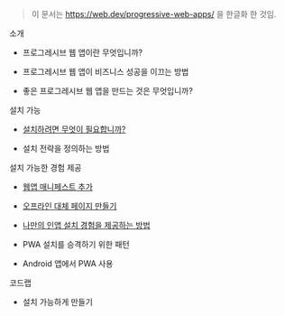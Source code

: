 > 이 문서는 https://web.dev/progressive-web-apps/ 을 한글화 한 것임.

소개

- 프로그레시브 웹 앱이란 무엇입니까?

- 프로그레시브 웹 앱이 비즈니스 성공을 이끄는 방법

- 좋은 프로그레시브 웹 앱을 만드는 것은 무엇입니까?

설치 가능

- [설치하려면 무엇이 필요합니까?](/install-criteria.md)

- 설치 전략을 정의하는 방법

설치 가능한 경험 제공

- [웹앱 매니페스트 추가](/add-manifest.md)

- [오프라인 대체 페이지 만들기](/offline-fallback-page.md)

- [나만의 인앱 설치 경험을 제공하는 방법](/customize-install.md)

- PWA 설치를 승격하기 위한 패턴

- Android 앱에서 PWA 사용

코드랩

- 설치 가능하게 만들기

